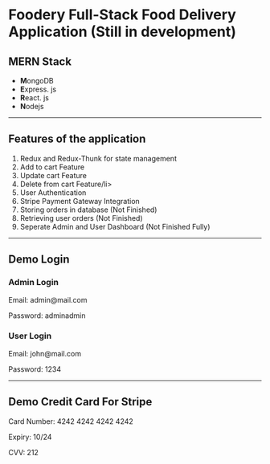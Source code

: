 <h1>Foodery Full-Stack Food Delivery Application (Still in development)</h1>

<h2>MERN Stack</h2>
 <ul>
  <li><b>M</b>ongoDB</li>
  <li><b>E</b>xpress. js</li>
  <li><b>R</b>eact. js</li>
  <li><b>N</b>odejs</li>
 </ul>
<hr>
 <h2>Features of the application</h2>

 <ol>
  <li>Redux and Redux-Thunk for state management</li>
  <li>Add to cart Feature</li>
  <li>Update cart Feature</li>
  <li>Delete from cart Feature/li>
  <li>User Authentication</li>
  <li>Stripe Payment Gateway Integration</li>
  <li>Storing orders in database (Not Finished)</li>
  <li>Retrieving user orders (Not Finished)</li>
  <li>Seperate Admin and User Dashboard (Not Finished Fully)</li>
 </ol>
<hr>
 <h2>Demo Login</h2>
 
<h3>Admin Login</h3>
<p>Email: admin@mail.com</p>
<p>Password: adminadmin</p>

<h3>User Login</h3>
<p>Email: john@mail.com</p>
<p>Password: 1234</p>
<hr>
 <h2>Demo Credit Card For Stripe</h2>
 <p>Card Number: 4242 4242 4242 4242</p>
 <p>Expiry: 10/24</p>
 <p>CVV: 212</p>


